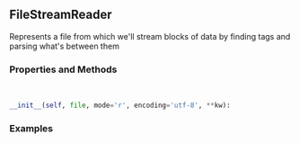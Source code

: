 ## <a id="McUtils.Parsers.FileStreamer.FileStreamReader">FileStreamReader</a>
Represents a file from which we'll stream blocks of data by finding tags and parsing what's between them

### Properties and Methods
<a id="McUtils.Parsers.FileStreamer.FileStreamReader.__init__" class="docs-object-method">&nbsp;</a>
```python
__init__(self, file, mode='r', encoding='utf-8', **kw): 
```

### Examples


